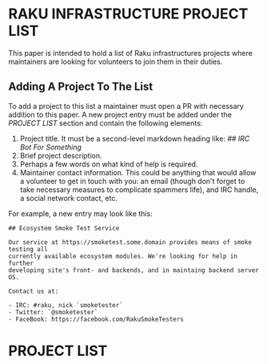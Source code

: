 # RAKU INFRASTRUCTURE PROJECT LIST

This paper is intended to hold a list of Raku infrastructures projects where
maintainers are looking for volunteers to join them in their duties.

## Adding A Project To The List

To add a project to this list a maintainer must open a PR with necessary
addition to this paper. A new project entry must be added under the _PROJECT
LIST_ section and contain the following elements:

1. Project title. It must be a second-level markdown heading like: _## IRC Bot
   For Something_
2. Brief project description.
3. Perhaps a few words on what kind of help is required.
4. Maintainer contact information. This could be anything that would allow a
   volunteer to get in touch with you: an email (though don't forget to take
   necessary measures to complicate spammers life), and IRC handle, a social
   network contact, etc.

For example, a new entry may look like this:

```
## Ecosystem Smoke Test Service

Our service at https://smoketest.some.domain provides means of smoke testing all
currently available ecosystem modules. We're looking for help in further
developing site's front- and backends, and in maintaing backend server OS.

Contact us at:

- IRC: #raku, nick `smoketester`
- Twitter: `@smoketester`
- FaceBook: https://facebook.com/RakuSmokeTesters
```

# PROJECT LIST
